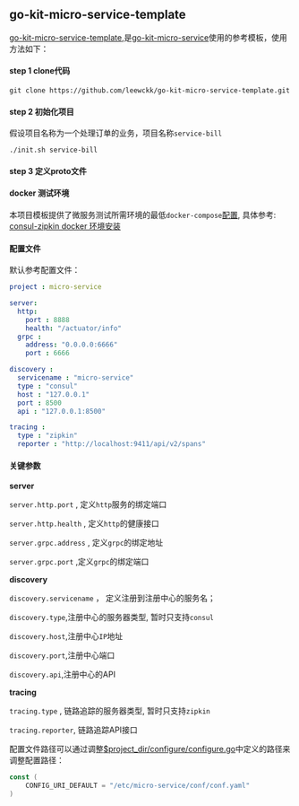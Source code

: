 ## go-kit-micro-service-template

[go-kit-micro-service-template](https://github.com/leewckk/go-kit-micro-service-template),是[go-kit-micro-service](https://github.com/leewckk/go-kit-micro-service)使用的参考模板，使用方法如下：

#### step 1 clone代码

````shell
git clone https://github.com/leewckk/go-kit-micro-service-template.git
````



#### step 2 初始化项目

假设项目名称为一个处理订单的业务，项目名称`service-bill`

````shell
./init.sh service-bill
````

#### step 3 定义proto文件





#### docker 测试环境

本项目模板提供了微服务测试所需环境的最低`docker-compose`[配置](docker/consul-zipkin), 具体参考: [consul-zipkin docker 环境安装](docker/consul-zipkin/README.md)

#### 配置文件

默认参考配置文件：

````yaml
project : micro-service

server:
  http:
    port : 8888
    health: "/actuator/info"
  grpc :
    address: "0.0.0.0:6666"
    port : 6666

discovery :
  servicename : "micro-service"
  type : "consul"
  host : "127.0.0.1"
  port : 8500
  api : "127.0.0.1:8500"

tracing :
  type : "zipkin"
  reporter : "http://localhost:9411/api/v2/spans"

````

#### 关键参数

**server**

`server.http.port` , 定义`http`服务的绑定端口

`server.http.health` , 定义`http`的健康接口

`server.grpc.address` , 定义`grpc`的绑定地址

`server.grpc.port` ,定义`grpc`的绑定端口



**discovery**

`discovery.servicename` ， 定义注册到注册中心的服务名；

`discovery.type`,注册中心的服务器类型, 暂时只支持`consul`

`discovery.host`,注册中心`IP`地址

`discovery.port`,注册中心端口

`discovery.api`,注册中心的API



**tracing**

`tracing.type` , 链路追踪的服务器类型, 暂时只支持`zipkin`

`tracing.reporter`, 链路追踪API接口



配置文件路径可以通过调整[$project_dir/configure/configure.go](https://github.com/leewckk/go-kit-micro-service-template/blob/master/configure/configure.go#L105)中定义的路径来调整配置路径：

````go
const (
	CONFIG_URI_DEFAULT = "/etc/micro-service/conf/conf.yaml"
)
````

